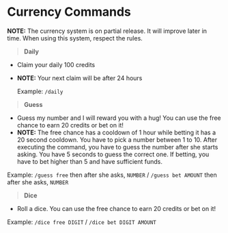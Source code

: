 # Currency Commands

**NOTE:** The currency system is on partial release. It will improve later in time. When using this system, respect the rules. 


>**Daily**

* Claim your daily 100 credits
* **NOTE:** Your next claim will be after 24 hours

    Example: `/daily`

>**Guess**

* Guess my number and I will reward you with a hug! You can use the free chance to earn 20 credits or bet on it!
* **NOTE:** The free chance has a cooldown of 1 hour while betting it has a 20 second cooldown. You have to pick a number between 1 to 10. After executing the command, you have to guess the number after she starts asking. You have 5 seconds to guess the correct one. If betting, you have to bet higher than 5 and have sufficient funds.

 Example: `/guess free` then after she asks, `NUMBER` /  `/guess bet AMOUNT` then after she asks, `NUMBER`

> **Dice**

* Roll a dice. You can use the free chance to earn 20 credits or bet on it!

 Example: `/dice free DIGIT` / `/dice bet DIGIT AMOUNT`
